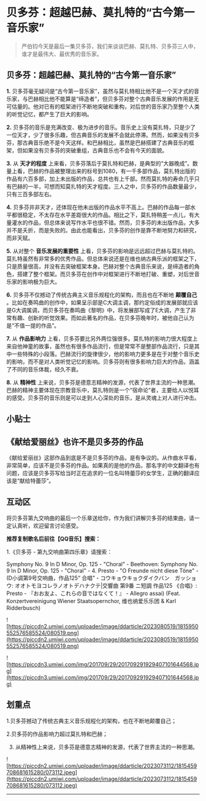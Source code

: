 # 贝多芬：超越巴赫、莫扎特的“古今第一音乐家”

> 严伯钧今天是最后一集贝多芬，我们来谈谈巴赫、莫扎特、贝多芬三人中，谁才是最伟大、最优秀的音乐家。

## 贝多芬：超越巴赫、莫扎特的“古今第一音乐家”

 **1.** 贝多芬毫无疑问是“古今第一音乐家”，虽然与莫扎特相比他不是一个天才式的音乐家，与巴赫相比他不能算是“缔造者”，但贝多芬对整个古典音乐发展的作用是无可估量的。他对已有的框架进行不断地突破和重构，对后世的音乐家乃至整个人类的听觉记忆，都产生了巨大的影响。

 **2.** 贝多芬的音乐是充满改变、极为进步的音乐。音乐史上没有莫扎特，只是少了一位天才，少了很多乐趣，但古典音乐的发展不会就此停滞。然而，如果没有贝多芬，那古典音乐绝不是今天这样。和巴赫相比，虽然是巴赫搭建了古典音乐的框架，但如果没有贝多芬的突破重组，古典音乐也不会有今天的面貌。

 **3.** 从 **天才的程度** 上来看，贝多芬落后于莫扎特和巴赫，是典型的“大器晚成”。数量上看，巴赫的作品被整理出来的标号到1080，有一千多部作品，莫扎特出版的作品有六百多部，加上未出版的作品，总共也有上千部。然而莫扎特的寿命几乎只有巴赫的一半，可想而知莫扎特的天才程度。三人之中，贝多芬的作品数量最少，只有三百多部左右。

 **4.** 贝多芬并非天才，还体现在他未出版的作品水平不高上。巴赫的作品每一部水平都很稳定，不太存在水平差距很大的作品。相比之下，莫扎特稍差一点儿，有大量灌水的作品，但总体来说写作水平也很不错。然而，贝多芬的未出版作品，大多并不是夭折，而是失败的。由此也能看出，贝多芬的创作是靠不断地努力和研究，而非天赋。

 **5.** 从对整个 **音乐发展的重要性** 上看，贝多芬的影响是远远超过巴赫与莫扎特的。莫扎特虽然有非常多的优秀作品，但总体来说还是在维也纳古典乐派的框架之下，只是质量很高，并没有去突破框架本身。巴赫对整个古典音乐来说，是缔造者的角色，搭建了整个框架。而贝多芬在创作中对框架进行不断地打破、重塑，对后世音乐家的影响极为巨大。

 **6.** 贝多芬不仅撼动了传统古典主义音乐规程化的架构，而且也在不断地 **颠覆自己** 。比如在奏鸣曲的创作中，如果呈示部是C大调主调，那约定俗成的发展部就应该是G大调属调，而贝多芬在奏鸣曲《黎明》中，将发展部写成了E大调，产生了非常有趣、创新的听觉效果。而如此著名的作品，在贝多芬晚年时，被他自己认为是“不值一提的作品”。

 **7.** 从 **作品影响力** 上看，贝多芬要比另外两位强很多。莫扎特的影响力很大程度上来自他神童的故事，虽然也有很多作品流行，但是常常不是整部作品流行，只是其中一些特殊的小段落。巴赫流行的旋律很少，他的影响力更多是在于对整个音乐史的影响，而不是对人类听觉记忆的影响。贝多芬则有很多影响力巨大的作品，涵盖了不同的音乐体裁，经久不衰。

 **8.** 从 **精神性** 上来说，贝多芬是德意志精神的发源，代表了世界主流的一种思潮。巴赫的精神主要体现在宗教音乐中，莫扎特则是一个“宿命论”者，主要给人以悦耳的感受。贝多芬的音乐则是可以走到人心深处的音乐，是从灵魂上对人进行冲击。

## 小贴士

## 《献给爱丽丝》也许不是贝多芬的作品

《献给爱丽丝》这部作品到底是不是贝多芬的作品，是有争议的。从作曲水平看，非常简单，应该不是贝多芬的作品。如果真的是他的作品，那名字的中文翻译也有问题，应该是贝多芬写给当时正在追求的一位名叫特蕾莎的女学生，正确的翻译应该是“献给特蕾莎”。

## 互动区

将贝多芬第九交响曲的最后一个乐章送给你，作为我们讲解贝多芬的结束曲，请一定认真听，欢迎留言讨论感受。

 **推荐复制歌名后前往【QQ音乐】搜索：**

1.《贝多芬 - 第九交响曲第四乐章》请搜索：

Symphony No. 9 In D Minor, Op. 125 - "Choral" - Beethoven: Symphony No. 9 In D Minor, Op. 125 - "Choral" - 4. Presto - "O Freunde nicht diese Töne" - (D小调第9号交响曲，作品125“ 合唱” - コウキョウキョクダイクバン　ガッショウ: オオトモヨコレラノオトデハナクテ|交響曲 第9番 ニ短調 作品125 《合唱》: Presto - 『おお友よ、これらの音ではなくて！』 - Allegro assai) (Feat. Konzertvereinigung Wiener Staatsopernchor, 维也纳爱乐乐团 & Karl Ridderbusch)

![https://piccdn2.umiwi.com/uploader/image/ddarticle/2023080519/1815950552576585524/080519.png](https://piccdn2.umiwi.com/uploader/image/ddarticle/2023080519/1815950552576585524/080519.png)

![https://piccdn3.umiwi.com/img/201709/29/201709291929407101644568.jpg](https://piccdn3.umiwi.com/img/201709/29/201709291929407101644568.jpg)

## 划重点

1.贝多芬撼动了传统古典主义音乐规程化的架构，也在不断地颠覆自己；

2.贝多芬的作品影响力超过莫扎特和巴赫；

3. 从精神性上来说，贝多芬是德意志精神的发源，代表了世界主流的一种思潮。

![https://piccdn2.umiwi.com/uploader/image/ddarticle/2023073112/1815459708681615280/073112.jpeg](https://piccdn2.umiwi.com/uploader/image/ddarticle/2023073112/1815459708681615280/073112.jpeg)

---
